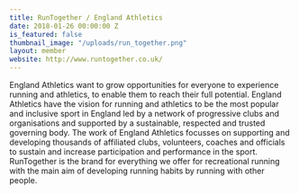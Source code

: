 ```yaml
---
title: RunTogether / England Athletics
date: 2018-01-26 00:00:00 Z
is_featured: false
thumbnail_image: "/uploads/run_together.png"
layout: member
website: http://www.runtogether.co.uk/
---
```


England Athletics want to grow opportunities for everyone to experience running and athletics, to enable them to reach their full potential. England Athletics have the vision for running and athletics to be the most popular and inclusive sport in England led by a network of progressive clubs and organisations and supported by a sustainable, respected and trusted governing body. The work of England Athletics focusses on supporting and developing thousands of affiliated clubs, volunteers, coaches and officials to sustain and increase participation and performance in the sport. RunTogether is the brand for everything we offer for recreational running with the main aim of developing running habits by running with other people.